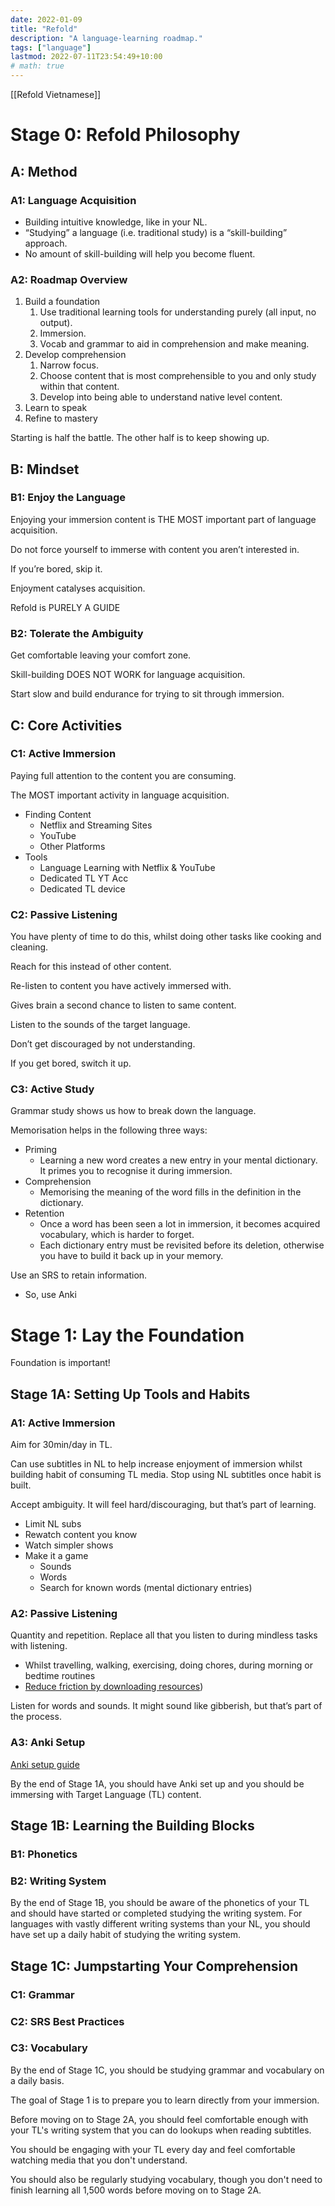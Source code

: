 ```yaml
---
date: 2022-01-09
title: "Refold"
description: "A language-learning roadmap."
tags: ["language"]
lastmod: 2022-07-11T23:54:49+10:00
# math: true
---
```


[[Refold Vietnamese]]

# Stage 0: Refold Philosophy

## A: Method

### A1: Language Acquisition

- Building intuitive knowledge, like in your NL.
- “Studying” a language (i.e. traditional study) is a “skill-building” approach.
- No amount of skill-building will help you become fluent.

### A2: Roadmap Overview

1. Build a foundation
    1. Use traditional learning tools for understanding purely (all input, no output).
    2. Immersion.
    3. Vocab and grammar to aid in comprehension and make meaning.
2. Develop comprehension
    1. Narrow focus.
    2. Choose content that is most comprehensible to you and only study within that content.
    3. Develop into being able to understand native level content.
3. Learn to speak
4. Refine to mastery

Starting is half the battle. The other half is to keep showing up.

## B: Mindset

### B1: Enjoy the Language

Enjoying your immersion content is THE MOST important part of language acquisition.

Do not force yourself to immerse with content you aren’t interested in. 

If you’re bored, skip it.

Enjoyment catalyses acquisition. 

Refold is PURELY A GUIDE

### B2: Tolerate the Ambiguity

Get comfortable leaving your comfort zone. 

Skill-building DOES NOT WORK for language acquisition.

Start slow and build endurance for trying to sit through immersion. 

## C: Core Activities

### C1: Active Immersion

Paying full attention to the content you are consuming. 

The MOST important activity in language acquisition.

- Finding Content
    - Netflix and Streaming Sites
    - YouTube
    - Other Platforms
- Tools
    - Language Learning with Netflix & YouTube
    - Dedicated TL YT Acc
    - Dedicated TL device

### C2: Passive Listening

You have plenty of time to do this, whilst doing other tasks like cooking and cleaning.

Reach for this instead of other content. 

Re-listen to content you have actively immersed with.

Gives brain a second chance to listen to same content.

Listen to the sounds of the target language. 

Don’t get discouraged by not understanding.

If you get bored, switch it up.

### C3: Active Study

Grammar study shows us how to break down the language. 

Memorisation helps in the following three ways:

- Priming
    - Learning a new word creates a new entry in your mental dictionary. It primes you to recognise it during immersion.
- Comprehension
    - Memorising the meaning of the word fills in the definition in the dictionary.
- Retention
    - Once a word has been seen a lot in immersion, it becomes acquired vocabulary, which is harder to forget.
    - Each dictionary entry must be revisited before its deletion, otherwise you have to build it back up in your memory.

Use an SRS to retain information. 

- So, use Anki 

# Stage 1: Lay the Foundation

Foundation is important!

## Stage 1A: Setting Up Tools and Habits

### A1: Active Immersion

Aim for 30min/day in TL.

Can use subtitles in NL to help increase enjoyment of immersion whilst building habit of consuming TL media. Stop using NL subtitles once habit is built.

Accept ambiguity. It will feel hard/discouraging, but that’s part of learning.

- Limit NL subs
- Rewatch content you know
- Watch simpler shows
- Make it a game
    - Sounds
    - Words
    - Search for known words (mental dictionary entries)

### A2: Passive Listening

Quantity and repetition. Replace all that you listen to during mindless tasks with listening.

- Whilst travelling, walking, exercising, doing chores, during morning or bedtime routines
- [Reduce friction by downloading resources](https://refold.la/roadmap/stage-1/a/passive-listening))
    
Listen for words and sounds. It might sound like gibberish, but that’s part of the process.

### A3: Anki Setup

[Anki setup guide](https://refold.la/roadmap/stage-1/a/anki-setup)

By the end of Stage 1A, you should have Anki set up and you should be immersing with Target Language (TL) content.

## Stage 1B: Learning the Building Blocks

### B1: Phonetics

### B2: Writing System

By the end of Stage 1B, you should be aware of the phonetics of your TL and should have started or completed studying the writing system. For languages with vastly different writing systems than your NL, you should have set up a daily habit of studying the writing system.

## Stage 1C: Jumpstarting Your Comprehension

### C1: Grammar

### C2: SRS Best Practices

### C3: Vocabulary

By the end of Stage 1C, you should be studying grammar and vocabulary on a daily basis.

The goal of Stage 1 is to prepare you to learn directly from your immersion.

Before moving on to Stage 2A, you should feel comfortable enough with your TL's writing system that you can do lookups when reading subtitles.

You should be engaging with your TL every day and feel comfortable watching media that you don't understand.

You should also be regularly studying vocabulary, though you don't need to finish learning all 1,500 words before moving on to Stage 2A.